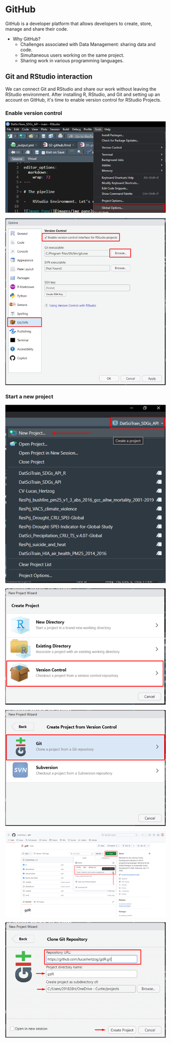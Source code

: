 # GitHub

GitHub is a developer platform that allows developers to create, store, manage and share their code.

-   Why GitHub?
    -   Challenges associated with Data Management: sharing data and code.
    -   Simultaneous users working on the same project.
    -   Sharing work in various programming languages.

## Git and RStudio interaction

We can connect Git and RStudio and share our work without leaving the RStudio environment. After installing R, RStudio, and Git and setting up an account on GitHub, it's time to enable version control for RStudio Projects.

### Enable version control
![Tools\>Global Options...](images/img_panel00.png)

![GIT/SVN](images/img_git_version01.png)

### Start a new project
![New project](images/img_new_project00.png)

![Choose version control](images/img_new_project01.png)

![Choose Git](images/img_new_project02.png)

![Copy the projects' link](images/img_new_project03.png)

![Insert link, check name and where to save in your computer. Click Create Project](images/img_new_project04.png)



